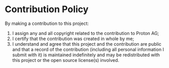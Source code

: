 # Contribution Policy

By making a contribution to this project:

1. I assign any and all copyright related to the contribution to Proton AG;
2. I certify that the contribution was created in whole by me;
3. I understand and agree that this project and the contribution are public
   and that a record of the contribution (including all personal information I
   submit with it) is maintained indefinitely and may be redistributed with
   this project or the open source license(s) involved.